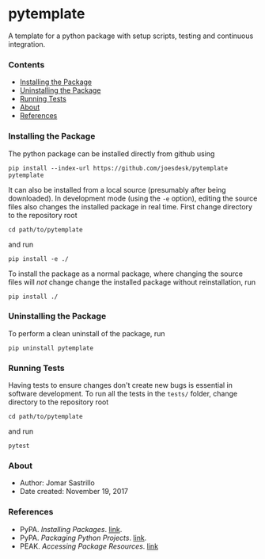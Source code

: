 # pytemplate

A template for a python package with setup scripts, testing and continuous integration.

### Contents

* [Installing the Package](#installing-the-package)
* [Uninstalling the Package](#uninstalling-the-package)
* [Running Tests](#running-tests)
* [About](#about)
* [References](#references)

### Installing the Package

The python package can be installed directly from github using
```
pip install --index-url https://github.com/joesdesk/pytemplate pytemplate
```

It can also be installed from a local source (presumably after being downloaded). In development mode (using the `-e` option), editing the source files also changes the installed package in real time. First change directory to the repository root
```
cd path/to/pytemplate
```

and run
```
pip install -e ./
```

To install the package as a normal package, where changing the source files will _not_ change change the installed package without reinstallation, run
```
pip install ./
```

### Uninstalling the Package

To perform a clean uninstall of the package, run
```
pip uninstall pytemplate
```


### Running Tests

Having tests to ensure changes don't create new bugs is essential in software development.
To run all the tests in the `tests/` folder, change directory to the repository root
```
cd path/to/pytemplate
```
and run
```
pytest
```


### About

- Author: Jomar Sastrillo
- Date created: November 19, 2017


### References

* PyPA. _Installing Packages_. [link](https://packaging.python.org/tutorials/installing-packages/#installing-from-other-indexes).
* PyPA. _Packaging Python Projects_. [link](https://packaging.python.org/tutorials/packaging-projects/#uploading-your-project-to-pypi).
* PEAK. _Accessing Package Resources_. [link](http://peak.telecommunity.com/DevCenter/PythonEggs#accessing-package-resources)
